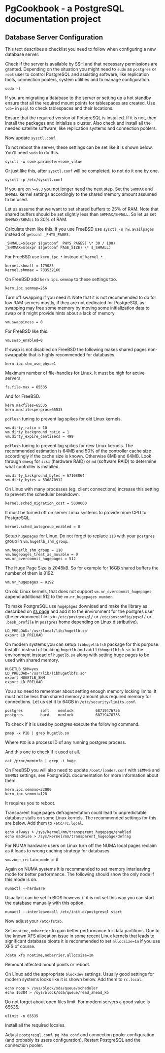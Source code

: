 # PgCookbook - a PostgreSQL documentation project

## Database Server Configuration

This text describes a checklist you need to follow when configuring a
new database server.

Check if the server is available by SSH and that necessary permissions
are granted. Depending on the situation you might need to `sudo` as
`postgres` or `root` user to control PostgreSQL and assisting
software, like replication tools, connection poolers, system utilities
and to manage configuration.

    sudo -l

If you are migrating a database to the server or setting up a hot
standby ensure that all the required mount points for tablespaces are
created. Use `\db+` in `psql` to check tablespaces and their
locations.

Ensure that the required version of PotsgreSQL is installed. If it is
not, then install the packages and initialize a cluster. Also check
and install all the needed satellite software, like replication
systems and connection poolers.

Now update `sysctl.conf`.

To not reboot the server, these settings can be set like it is shown
below. You'll need `sudo` to do this.

    sysctl -w some.parameter=some_value

Or just like this, after `sysctl.conf` will be completed, to not do it
one by one.

    sysctl -p /etc/sysctl.conf

If you are on `>=9.3` you not longer need the next step. Set the
`SHMMAX` and `SHMALL` kernel settings accordingly to the shared memory
amount assumed to be used.

Let us assume that we want to set shared buffers to 25% of RAM. Note
that shared buffers should be set slightly less than
`SHMMAX/SHMALL`. So let us set `SHMMAX/SHMALL` to 30% of RAM.

Calculate them like this. If you use FreeBSD use `sysctl -n
hw.availpages` instead of `getconf _PHYS_PAGES`.

    _SHMALL=$(expr $(getconf _PHYS_PAGES) \* 30 / 100)
    _SHMMAX=$(expr $(getconf PAGE_SIZE) \* $_SHMALL)

For FreeBSD use `kern.ipc.*` instead of `kernel.*`.

    kernel.shmall = 179085
    kernel.shmmax = 733532160

On FreeBSD add `kern.ipc.semmap` to these settings too.

    kern.ipc.semmap=256

Turn off swapping if you need it. Note that it is not recommended to
do for low RAM servers mostly, if they are not dedicated for
PostgreSQL as swapping may free some memory by moving some
initialization data to swap or it might provide hints about a lack of
memory.

    vm.swappiness = 0

For FreeBSD like this.

    vm.swap_enabled=0

If swap is not disabled on FreeBSD the following makes shared pages
non-swappable that is highly recommended for databases.

    kern.ipc.shm_use_phys=1

Maximum number of file-handles for Linux. It must be high for active
servers.

    fs.file-max = 65535

And for FreeBSD.

    kern.maxfiles=65535
    kern.maxfilesperproc=65535

`pdflush` tuning to prevent lag spikes for old Linux kernels.

    vm.dirty_ratio = 10
    vm.dirty_background_ratio = 1
    vm.dirty_expire_centisecs = 499

`pdflush` tuning to prevent lag spikes for new Linux kernels. The
recommended estimation is 64MB and 50% of the controller cache size
accordingly if the cache size is known. Otherwise 8MB and 64MB. Look
through `dmesg` for `scsi` (hardware RAID) or `md` (software RAID) to
determine what controller is installed.

    vm.dirty_background_bytes = 67108864
    vm.dirty_bytes = 536870912

On Linux with many processes (eg. client connections) increase this
setting to prevent the scheduler breakdown.

    kernel.sched_migration_cost = 5000000

It must be turned off on server Linux systems to provide more CPU to
PostgreSQL.

    kernel.sched_autogroup_enabled = 0

Setup `hugepages` for Linux. Do not forget to replace `110` with your
`postgres` group in `vm.hugetlb_shm_group`.

    vm.hugetlb_shm_group = 110
    vm.hugepages_treat_as_movable = 0
    vm.nr_overcommit_hugepages = 512

The Huge Page Size is 2048kB. So for example for 16GB shared buffers
the number of them is 8192.

    vm.nr_hugepages = 8192

On old Linux kernels, that does not support
`vm.nr_overcommit_hugepages` append additional 512 to the
`vm.nr_hugepages number`.

To make PostgreSQL use `hugepages` download and make the library as
described on [its page][1] and add it to the environment for the
postgres user (the environment file is in `/etc/postgresql/` or
`/etc/sysconfig/pgsql/` or `.bash_profile` in `postgres` home
depending on Linux distributive).

    LD_PRELOAD='/usr/local/lib/hugetlb.so'
    export LD_PRELOAD

On modern systems you can setup `libhugetlbfs0` package for this
purpose. Install it instead of building `hugetlb` and add
`libhugetlbfs0.so` to the environment instead of `hugetlb.so` along
with setting huge pages to be used with shared memory.

    HUGETLB_SHM=yes
    LD_PRELOAD='/usr/lib/libhugetlbfs.so'
    export HUGETLB_SHM
    export LD_PRELOAD

You also need to remember about setting enough memory locking
limits. It must not be less than shared memory amount plus required
memory for connections. Let us set it to 64GB in
`/etc/security/limits.conf`.

    postgres        soft    memlock          68719476736
    postgres        hard    memlock          68719476736

To check if it is used by postgres execute the following command.

    pmap -x PID | grep hugetlb.so

Where `PID` is a process ID of any running postgres process.

And this one to check if it used at all.

    cat /proc/meminfo | grep -i huge

On FreeBSD you will also need to update `/boot/loader.conf` with
`SEMMNS` and `SEMMNI` settings, see PostgreSQL documentation for more
information about them.

    kern.ipc.semmns=32000
    kern.ipc.semmni=128

It requires you to reboot.

Transparent huge pages defragmentation could lead to unpredictable
database stalls on some Linux kernels. The recommended settings for
this are below. Add them to `/etc/rc.local`.

    echo always > /sys/kernel/mm/transparent_hugepage/enabled
    echo madvise > /sys/kernel/mm/transparent_hugepage/defrag

For NUMA hardware users on Linux turn off the NUMA local pages reclaim
as it leads to wrong caching strategy for databases.

    vm.zone_reclaim_mode = 0

Again on NUMA systems it is recommended to set memory interleaving
mode for better performance. The following should show the only node
if this mode is on.

    numactl --hardware

Usually it can be set in BIOS however if it is not set this way you
can start the database manually with this option.

    numactl --interleave=all /etc/init.d/postgresql start

Now adjust your `/etc/fstab`. 

Set `noatime,nobarrier` to gain better performance for data
partitions. Due to the known XFS allocation issue in some recent Linux
kernels that leads to significant database bloats it is recommended to
set `allocsize=1m` if you use XFS of course.

    /data xfs noatime,nobarrier,allocsize=1m

Remount affected mount points or reboot.

On Linux add the appropriate `blockdev` settings. Usually good
settings for modern systems looks like it is shown below. Add them to
`rc.local`.

    echo noop > /sys/block/sda/queue/scheduler
    echo 16384 > /sys/block/sda/queue/read_ahead_kb

Do not forget about open files limit. For modern servers a good value
is 65535.

    ulimit -n 65535

Install all the required locales.

Adjust `postgresql.conf`, `pg_hba.conf` and connection pooler
configuration (and probably its users configuration). Restart
PostgreSQL and the connection pooler.

[1]: http://oss.linbit.com/hugetlb/
